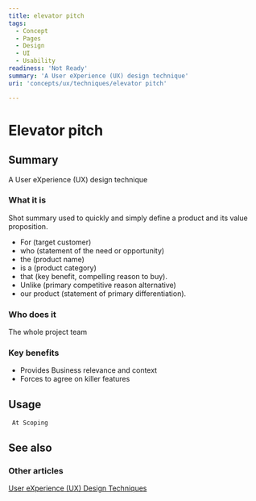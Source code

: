 ```yaml
---
title: elevator pitch
tags:
  - Concept
  - Pages
  - Design
  - UI
  - Usability
readiness: 'Not Ready'
summary: 'A User eXperience (UX) design technique'
uri: 'concepts/ux/techniques/elevator pitch'

---
```

# Elevator pitch

## Summary

A User eXperience (UX) design technique

### What it is

Shot summary used to quickly and simply define a product and its value proposition.

-   For (target customer)
-   who (statement of the need or opportunity)
-   the (product name)
-   is a (product category)
-   that (key benefit, compelling reason to buy).
-   Unlike (primary competitive reason alternative)
-   our product (statement of primary differentiation).

### Who does it

The whole project team

### Key benefits

-   Provides Business relevance and context
-   Forces to agree on killer features

## Usage

     At Scoping

## See also

### Other articles

[User eXperience (UX) Design Techniques](/concepts/ux/techniques)

